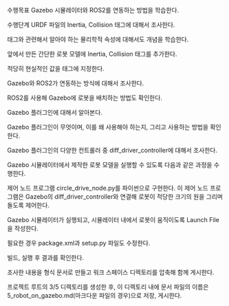 수행목표
Gazebo 시뮬레이터와 ROS2를 연동하는 방법을 학습한다.

수행단계
URDF 파일의 Inertia, Collision 태그에 대해서 조사한다.

태그와 관련해서 알아야 하는 물리학적 속성에 대해서도 개념을 학습한다.

앞에서 만든 간단한 로봇 모델에 Inertia, Collision 태그를 추가한다.

적당히 현실적인 값을 태그에 지정한다.

Gazebo와 ROS2가 연동하는 방식에 대해서 조사한다.

ROS2를 사용해 Gazebo에 로봇을 배치하는 방법도 확인한다.

Gazebo 플러그인에 대해서 알아본다.

Gazebo 플러그인이 무엇이며, 이를 왜 사용해야 하는지, 그리고 사용하는 방법을 확인한다.

Gazebo 플러그인의 다양한 컨트롤러 중 diff_driver_controller에 대해서 조사한다.

Gazebo 시뮬레이터에서 제작한 로봇 모델을 실행할 수 있도록 다음과 같은 과정을 수행한다.

제어 노드 프로그램 circle_drive_node.py를 파이썬으로 구현한다. 이 제어 노드 프로그램은 Gazebo의 diff_driver_controller와 연결해 로봇이 적당한 크기의 원을 그리며 돌도록 제어한다.

Gazebo 시뮬레이터가 실행되고, 시뮬레이터 내에서 로봇이 움직이도록 Launch File을 작성한다.

필요한 경우 package.xml과 setup.py 파일도 수정한다.

빌드, 실행 후 결과를 확인한다.

조사한 내용을 형식 문서로 만들고 워크 스페이스 디렉토리를 압축해 함께 게시한다.

프로젝트 루트의 3/5 디렉토리를 생성한 후, 이 디렉토리 내에 문서 파일의 이름은 5_robot_on_gazebo.md(마크다운 파일의 경우)으로 저장, 게시한다.